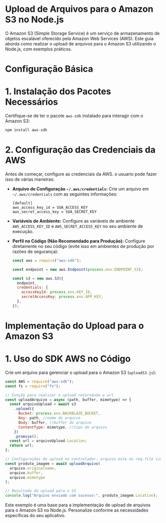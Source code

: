 # Upload de Arquivos para o Amazon S3 no Node.js

O Amazon S3 (Simple Storage Service) é um serviço de armazenamento de objetos escalável oferecido pela Amazon Web Services (AWS). Este guia aborda como realizar o upload de arquivos para o Amazon S3 utilizando o Node.js, com exemplos práticos.

# Configuração Básica

# 1. **Instalação dos Pacotes Necessários**

Certifique-se de ter o pacote `aws-sdk` instalado para interagir com o Amazon S3:

```bash
npm install aws-sdk
```

# 2. **Configuração das Credenciais da AWS**

Antes de começar, configure as credenciais da AWS. o usuario pode fazer isso de várias maneiras:

- **Arquivo de Configuração `~/.aws/credentials`:**
  Crie um arquivo em `~/.aws/credentials` com as seguintes informações:

  ```
  [default]
  aws_access_key_id = SUA_ACCESS_KEY
  aws_secret_access_key = SUA_SECRET_KEY
  ```

- **Variáveis de Ambiente:**
  Configure as variáveis de ambiente `AWS_ACCESS_KEY_ID` e `AWS_SECRET_ACCESS_KEY` no seu ambiente de execução.

- **Perfil no Código (Não Recomendado para Produção):**
  Configure diretamente no seu código (evite isso em ambientes de produção por razões de segurança):

  ```javascript
  const aws = require("aws-sdk");

  const endpoint = new aws.Endpoint(process.env.ENDPOINT_S3);

  const s3 = new aws.S3({
    endpoint,
    credentials: {
      accessKeyId: process.env.KEY_ID,
      secretAccessKey: process.env.APP_KEY,
    },
  });
  ```

# Implementação do Upload para o Amazon S3

# 1. **Uso do SDK AWS no Código**

Crie um arquivo para gerenciar o upload para o Amazon S3 (`uploadS3.js`):

```javascript
const AWS = require("aws-sdk");
const fs = require("fs");

// Função para realizar o upload retornando a url
const uploadArquivo = async (path, buffer, mimetype) => {
  const arquivoUpload = await s3
    .upload({
      Bucket: process.env.BACKBLAZE_BUCKET,
      Key: path, //nome do arquivo
      Body: buffer, //buffer do arquivo
      ContentType: mimetype, //tipo do arquivo
    })
    .promise();
  const url = arquivoUpload.Location;
  return url;
};

// Configurações do upload no controlador. arquivo esta no req.file vindo do multer
const produto_imagem = await uploadArquivo(
  arquivo.originalname,
  arquivo.buffer,
  arquivo.mimetype
);

// Resultado do upload para o S3
console.log("Arquivo enviado com sucesso:", produto_imagem.Location);
```

Este exemplo é uma base para a implementação de upload de arquivos para o Amazon S3 no Node.js. Personalize conforme as necessidades específicas do seu aplicativo.
